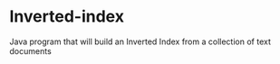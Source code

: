 # Inverted-index
Java program that will build an Inverted Index from a collection of text documents
